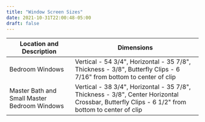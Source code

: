 ```yaml
---
title: "Window Screen Sizes"
date: 2021-10-31T22:00:48-05:00
draft: false
---
```


| Location and Description | Dimensions |
| --- | --- |
| Bedroom Windows | Vertical - 54 3/4", Horizontal - 35 7/8", Thickness - 3/8", Butterfly Clips - 6 7/16" from bottom to center of clip |
| Master Bath and Small Master Bedroom Windows | Vertical - 38 3/4", Horizontal - 35 7/8", Thickness - 3/8", Center Horizontal Crossbar, Butterfly Clips - 6 1/2" from bottom to center of clip |
